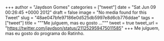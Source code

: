 
+++
author = "Jaydson Gomes"
categories = ["tweet"]
date = "Sat Jun 09 00:26:45 +0000 2012"
draft = false
image = "No media found for this Tweet"
slug = "48ae047bfe97186e0d525db5997e8d6cb776ddae"
tags = ["tweet"]
title = """Me julguem, mas eu gosto ..."""
tweet = true
tweet_url = "https://twitter.com/jaydson/status/211252959475011585"
+++
Me julguem, mas eu gosto do programa do Ratinho.
